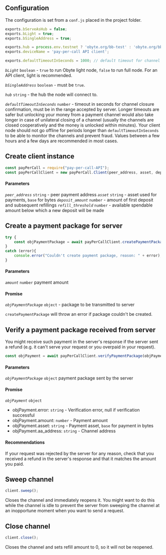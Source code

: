 ## Configuration

The configuration is set from a `conf.js` placed in the project folder.

```javascript
exports.bServeAsHub = false;
exports.bLight = true;
exports.bSingleAddress = true;

exports.hub = process.env.testnet ? 'obyte.org/bb-test' : 'obyte.org/bb';
exports.deviceName = 'pay-per-call API client';

exports.defaultTimeoutInSeconds = 1000; // default timeout for channel creation
```

*`bLight`* `boolean` - `true` to run Obyte light node, `false` to run full node. For an API client, light is recommended.

*`bSingleAddress`* `boolean` - must be `true`.

*`hub`* `string` - the hub the node will connect to.

*`defaultTimeoutInSeconds`* `number` - timeout in seconds for channel closure confirmation, must be in the range accepted by server. Longer timeouts are safer but unlocking your money from a payment channel would also take longer in case of unilateral closing of a channel (usually the channels are closed cooperatively and the money is unlocked within minutes). Your client node should not go offline for periods longer than `defaultTimeoutInSeconds` to be able to monitor the channels and prevent fraud. Values between a few hours and a few days are recommended in most cases.


## Create client instance

```javascript
const payPerCall = require("pay-per-call-API");
const payPerCallClient = new payPerCall.Client(peer_address, asset, deposit_amount, refill_threshold);
```

#### Parameters

*`peer_address`* `string` - peer payment address
*`asset`* `string` - asset used for payments, `base` for bytes
*`deposit_amount`* `number` - amount of first deposit and subsequent refillings
*`refill_threshold`* `number` - available spendable amount below which a new deposit will be made


## Create a payment package for server
```javascript
try {
	const objPaymentPackage = await payPerCallClient.createPaymentPackage(amount);
}
catch (error){
	console.error("Couldn't create payment package, reason: " + error);
}
```

#### Parameters

*`amount`* `number` payment amount

#### Promise
*`objPaymentPackage`* `object` - package to be transmitted to server

`createPaymentPackage` will throw an error if package couldn't be created.


## Verify a payment package received from server

You might receive such payment in the server's response if the server sent a refund (e.g. it can't serve your request or you overpaid in your request).
```javascript
const objPayment = await payPerCallClient.verifyPaymentPackage(objPaymentPackage);
```

#### Parameters

*`objPaymentPackage`* `object` payment package sent by the server

#### Promise

*`objPayment`* `object`
- objPayment.error: `string` - Verification error, null if verification successful
- objPayment.amount: `number` - Payment amount
- objPayment.asset: `string` - Payment asset, `base` for payment in bytes
- objPayment.aa_address: `string` - Channel address

#### Recommendations
If your request was rejected by the server for any reason, check that you received a refund in the server's response and that it matches the amount you paid.

## Sweep channel 

```javascript
client.sweep();
```
Closes the channel and immediately reopens it. You might want to do this while the channel is idle to prevent the server from sweeping the channel at an inopportune moment when you want to send a request.

## Close channel 

```javascript
client.close();
```
Closes the channel and sets refill amount to 0, so it will not be reopened.
